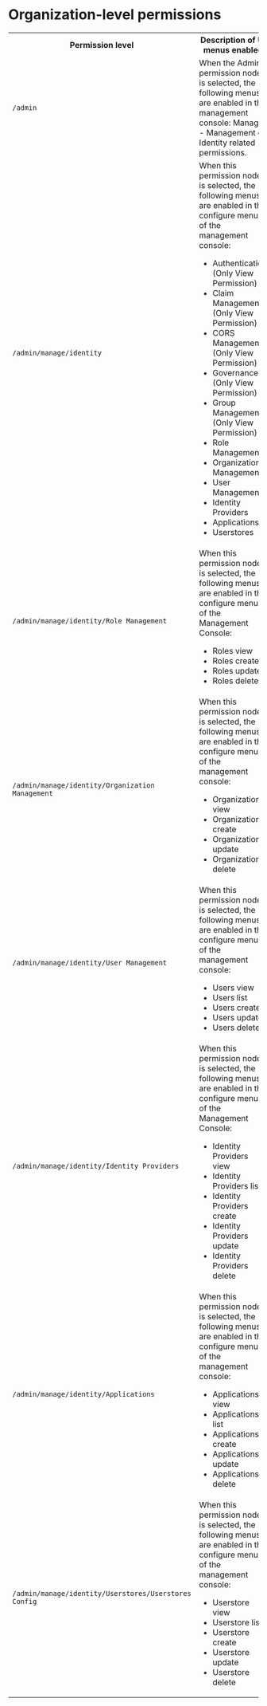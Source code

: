 # Organization-level permissions

<table>
    <tr>
        <th>Permission level</th>
        <th>Description of UI menus enabled</th>
    </tr>
    <tr>
        <td><code>/admin</code></td>
        <td>
            When the Admin permission node is selected, the following menus are enabled in the management console: Manage - Management of Identity related permissions.
        </td>
    </tr>
    <tr>
        <td><code>/admin/manage/identity</code></td>
        <td>
            When this permission node is selected, the following menus are enabled in the configure menu of the management console:
            <ul>
                <li>Authentication (Only View Permission)</li>
                <li>Claim Management (Only View Permission)</li>
                <li>CORS Management (Only View Permission)</li>
                <li>Governance (Only View Permission)</li>
                <li>Group Management (Only View Permission)</li>
                <li>Role Management</li>
                <li>Organization Management</li>
                <li>User Management</li>
                <li>Identity Providers</li>
                <li>Applications</li>
                <li>Userstores</li>
            </ul>
        </td>
    </tr>
    <tr>
        <td><code>/admin/manage/identity/Role Management</code></td>
        <td>
            When this permission node is selected, the following menus are enabled in the configure menu of the Management Console:
            <ul>
                <li>Roles view</li>
                <li>Roles create</li>
                <li>Roles update</li>
                <li>Roles delete</li>
            </ul>
        </td>
    </tr>
    <tr>
        <td><code>/admin/manage/identity/Organization Management</code></td>
        <td>
            When this permission node is selected, the following menus are enabled in the configure menu of the management console:
            <ul>
                <li>Organizations view</li>
                <li>Organizations create</li>
                <li>Organizations update</li>
                <li>Organizations delete</li>
            </ul>
        </td>
    </tr>
    <tr>
        <td><code>/admin/manage/identity/User Management</code></td>
        <td>
            When this permission node is selected, the following menus are enabled in the configure menu of the management console:
            <ul>
                <li>Users view</li>
                <li>Users list</li>
                <li>Users create</li>
                <li>Users update</li>
                <li>Users delete</li>
            </ul>
        </td>
    </tr>
    <tr>
        <td><code>/admin/manage/identity/Identity Providers</code></td>
        <td>
            When this permission node is selected, the following menus are enabled in the configure menu of the Management Console:
            <ul>
                <li>Identity Providers view</li>
                <li>Identity Providers list</li>
                <li>Identity Providers create</li>
                <li>Identity Providers update</li>
                <li>Identity Providers delete</li>
            </ul>
        </td>
    </tr>
    <tr>
        <td><code>/admin/manage/identity/Applications</code></td>
        <td>
            When this permission node is selected, the following menus are enabled in the configure menu of the management console:
            <ul>
                <li>Applications view</li>
                <li>Applications list</li>
                <li>Applications create</li>
                <li>Applications update</li>
                <li>Applications delete</li>
            </ul>
        </td>
    </tr>
    <tr>
        <td><code>/admin/manage/identity/Userstores/Userstores Config</code></td>
        <td>
            When this permission node is selected, the following menus are enabled in the configure menu of the management console:
            <ul>
                <li>Userstore view</li>
                <li>Userstore list</li>
                <li>Userstore create</li>
                <li>Userstore update</li>
                <li>Userstore delete</li>
            </ul>
        </td>
    </tr>
</table>